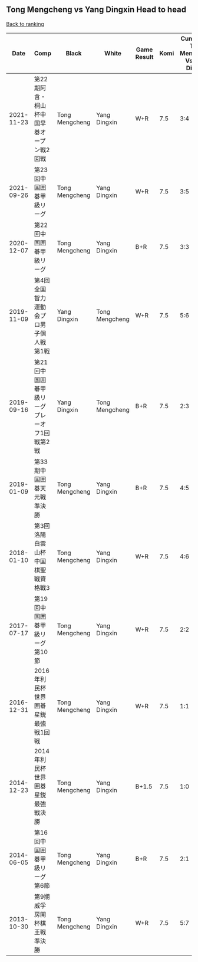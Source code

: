 ## Tong Mengcheng vs Yang Dingxin Head to head

[Back to ranking](../../index.md)




| **Date** | **Comp** | **Black** | **White** | **Game Result** | **Komi** | **Cumulative Tong Mengcheng Vs Yang Dingxin** | **Tong Mengcheng Streak** | **Yang Dingxin Streak** | 
| --- | --- | --- | --- | --- | --- | --- | --- | --- |
| 2021-11-23 | 第22期阿含・桐山杯中国早碁オープン戦2回戦 | Tong Mengcheng | Yang Dingxin | W+R | 7.5 | 3:4 | 0 | 1 | 
| 2021-09-26 | 第23回中国囲碁甲級リーグ | Tong Mengcheng | Yang Dingxin | W+R | 7.5 | 3:5 | 0 | 2 | 
| 2020-12-07 | 第22回中国囲碁甲級リーグ | Tong Mengcheng | Yang Dingxin | B+R | 7.5 | 3:3 | 1 | 0 | 
| 2019-11-09 | 第4回全国智力運動会プロ男子個人戦第1戦 | Yang Dingxin | Tong Mengcheng | W+R | 7.5 | 5:6 | 1 | 0 | 
| 2019-09-16 | 第21回中国囲碁甲級リーグプレーオフ1回戦第2戦 | Yang Dingxin | Tong Mengcheng | B+R | 7.5 | 2:3 | 0 | 2 | 
| 2019-01-09 | 第33期中国囲碁天元戦準決勝 | Tong Mengcheng | Yang Dingxin | B+R | 7.5 | 4:5 | 1 | 0 | 
| 2018-01-10 | 第3回洛陽白雲山杯中国棋聖戦資格戦3 | Tong Mengcheng | Yang Dingxin | W+R | 7.5 | 4:6 | 0 | 1 | 
| 2017-07-17 | 第19回中国囲碁甲級リーグ第10節 | Tong Mengcheng | Yang Dingxin | W+R | 7.5 | 2:2 | 0 | 1 | 
| 2016-12-31 | 2016年利民杯世界囲碁星鋭最強戦1回戦 | Tong Mengcheng | Yang Dingxin | W+R | 7.5 | 1:1 | 0 | 1 | 
| 2014-12-23 | 2014年利民杯世界囲碁星鋭最強戦決勝 | Tong Mengcheng | Yang Dingxin | B+1.5 | 7.5 | 1:0 | 1 | 0 | 
| 2014-06-05 | 第16回中国囲碁甲級リーグ第6節 | Tong Mengcheng | Yang Dingxin | B+R | 7.5 | 2:1 | 1 | 0 | 
| 2013-10-30 | 第9期威孚房開杯棋王戦準決勝 | Tong Mengcheng | Yang Dingxin | W+R | 7.5 | 5:7 | 0 | 1 |




